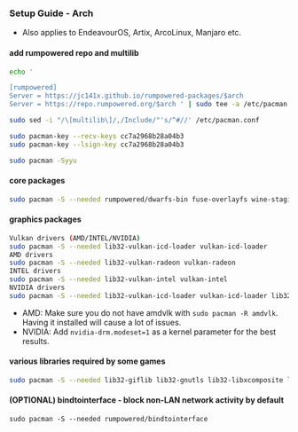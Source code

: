 ### Setup Guide - Arch 
  
- Also applies to EndeavourOS, Artix, ArcoLinux, Manjaro etc.

#### add rumpowered repo and multilib
```sh
echo '

[rumpowered]
Server = https://jc141x.github.io/rumpowered-packages/$arch
Server = https://repo.rumpowered.org/$arch ' | sudo tee -a /etc/pacman.conf

sudo sed -i "/\[multilib\]/,/Include/"'s/^#//' /etc/pacman.conf

sudo pacman-key --recv-keys cc7a2968b28a04b3
sudo pacman-key --lsign-key cc7a2968b28a04b3

sudo pacman -Syyu
```

#### core packages
```sh
sudo pacman -S --needed rumpowered/dwarfs-bin fuse-overlayfs wine-staging wine-mono
```

#### graphics packages
```sh
Vulkan drivers (AMD/INTEL/NVIDIA)
sudo pacman -S --needed lib32-vulkan-icd-loader vulkan-icd-loader 
AMD drivers
sudo pacman -S --needed lib32-vulkan-radeon vulkan-radeon
INTEL drivers
sudo pacman -S --needed lib32-vulkan-intel vulkan-intel
NVIDIA drivers
sudo pacman -S --needed lib32-vulkan-icd-loader vulkan-icd-loader lib32-libglvnd lib32-nvidia-utils libglvnd nvidia
```
- AMD: Make sure you do not have amdvlk with `sudo pacman -R amdvlk`. Having it installed will cause a lot of issues.
- NVIDIA: Add `nvidia-drm.modeset=1` as a kernel parameter for the best results.

#### various libraries required by some games
```sh
sudo pacman -S --needed lib32-giflib lib32-gnutls lib32-libxcomposite lib32-libxinerama lib32-libxslt lib32-mpg123 lib32-v4l-utils lib32-alsa-lib lib32-alsa-plugins lib32-libpulse lib32-openal lib32-zlib giflib libgphoto2 libxcrypt-compat zlib gst-plugins-base gst-plugins-good gst-plugins-ugly gst-plugins-bad gstreamer-vaapi gst-libav
```

#### (OPTIONAL) bindtointerface - block non-LAN network activity by default
```
sudo pacman -S --needed rumpowered/bindtointerface
```
